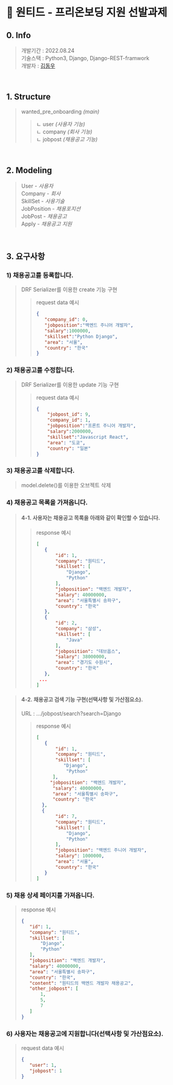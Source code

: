 # 📢 원티드 - 프리온보딩 지원 선발과제

## 0. Info

> 개발기간 : 2022.08.24  
> 기술스택 : Python3, Django, Django-REST-framwork  
> 개발자 : [김동우](https://github.com/kimphysicsman)

<br />

## 1. Structure

> wanted_pre_onboarding _(main)_
>
> > ㄴ user _(사용자 기능)_  
> > ㄴ company _(회사 기능)_  
> > ㄴ jobpost _(채용공고 기능)_

<br />

## 2. Modeling

> User - _사용자_  
> Company - _회사_  
> SkillSet - _사용기술_  
> JobPosition - _채용포지션_  
> JobPost - _채용공고_  
> Apply - _채용공고 지원_

<br />

## 3. 요구사항

### 1) 채용공고를 등록합니다.

> DRF Serializer를 이용한 create 기능 구현
>
> > request data 예시
> >
> > ```Json
> > {
> >    "company_id": 0,
> >    "jobposition":"백엔드 주니어 개발자",
> >    "salary":1000000,
> >    "skillset":"Python Django",
> >    "area": "서울",
> >    "country": "한국"
> > }
> > ```

### 2) 채용공고를 수정합니다.

> DRF Serializer를 이용한 update 기능 구현
>
> > request data 예시
> >
> > ```Json
> > {
> >     "jobpost_id": 9,
> >     "company_id": 1,
> >     "jobposition":"프론트 주니어 개발자",
> >     "salary":2000000,
> >     "skillset":"Javascript React",
> >     "area": "도쿄",
> >     "country": "일본"
> > }
> > ```

### 3) 채용공고를 삭제합니다.

> model.delete()를 이용한 오브젝트 삭제

### 4) 채용공고 목록을 가져옵니다.

> #### 4-1. 사용자는 채용공고 목록을 아래와 같이 확인할 수 있습니다.
>
> > response 예시
> >
> > ```JSON
> > [
> >    {
> >        "id": 1,
> >        "company": "원티드",
> >        "skillset": [
> >            "Django",
> >            "Python"
> >        ],
> >        "jobposition": "백엔드 개발자",
> >        "salary": 40000000,
> >        "area": "서울특별시 송파구",
> >        "country": "한국"
> >    },
> >    {
> >        "id": 2,
> >        "company": "삼성",
> >        "skillset": [
> >            "Java"
> >        ],
> >        "jobposition": "데브옵스",
> >        "salary": 38000000,
> >        "area": "경기도 수원시",
> >        "country": "한국"
> >    },
> >  ...
> > ]
> > ```

> #### 4-2. 채용공고 검색 기능 구현(선택사항 및 가산점요소).
>
> URL : .../jobpost/search?search=Django
>
> > response 예시
> >
> > ```JSON
> > [
> >    {
> >        "id": 1,
> >        "company": "원티드",
> >        "skillset": [
> >           "Django",
> >            "Python"
> >       ],
> >      "jobposition": "백엔드 개발자",
> >       "salary": 40000000,
> >       "area": "서울특별시 송파구",
> >       "country": "한국"
> >   },
> >   {
> >        "id": 7,
> >        "company": "원티드",
> >        "skillset": [
> >            "Django",
> >            "Python"
> >        ],
> >        "jobposition": "백엔드 주니어 개발자",
> >        "salary": 1000000,
> >        "area": "서울",
> >        "country": "한국"
> >    }
> > ]
> > ```

### 5) 채용 상세 페이지를 가져옵니다.

> response 예시
>
> ```JSON
> {
>    "id": 1,
>    "company": "원티드",
>    "skillset": [
>        "Django",
>        "Python"
>    ],
>    "jobposition": "백엔드 개발자",
>    "salary": 40000000,
>    "area": "서울특별시 송파구",
>    "country": "한국",
>    "content": "원티드의 백엔드 개발자 채용공고",
>    "other_jobpost": [
>        1,
>        5,
>        7
>    ]
> }
> ```

### 6) 사용자는 채용공고에 지원합니다(선택사항 및 가산점요소).

> request data 예시
>
> ```JSON
> {
>    "user": 1,
>    "jobpost": 1
> }
> ```
